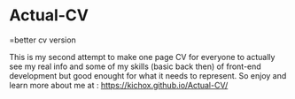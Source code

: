 # Actual-CV
=better cv version

This is my second attempt to make one page CV for everyone to actually see my real info and some of my skills (basic back then) of front-end development but good enought for what it needs to represent. So enjoy and learn more about me at : https://kichox.github.io/Actual-CV/
